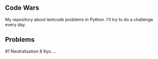 ## Code Wars
My repository about leetcode problems in Python. I'll try to do a challenge every day.

## Problems
#1 Neutralisation 8 Kyu
...
